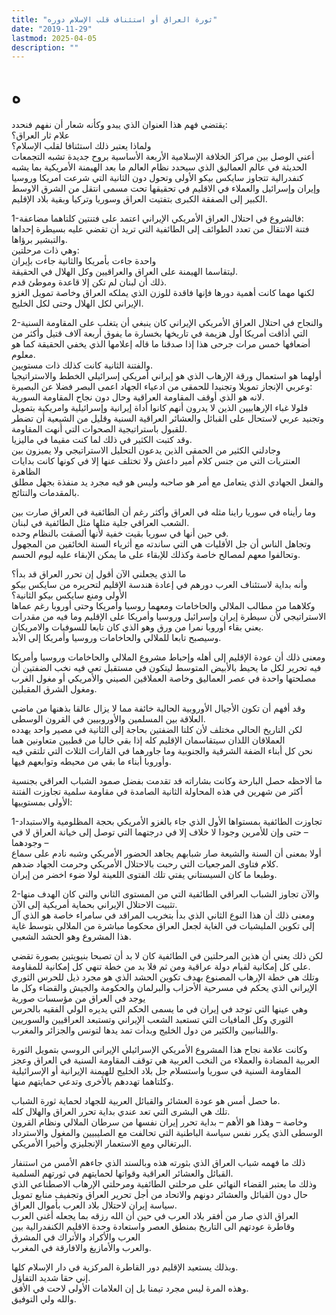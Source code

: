 ```yaml
---
title: "ثورة العراق أو استئناف قلب الإسلام دوره"
date: "2019-11-29"
lastmod: 2025-04-05
description: ""
---
```

# **ه**

يقتضي فهم هذا العنوان الذي يبدو وكأنه شعار أن نفهم فنحدد:  
علام ثار العراق؟  
ولماذا يعتبر ذلك استئنافا لقلب الإسلام؟  
أعني الوصل بين مراكز الخلافة الإسلامية الأربعة الأساسية بروح جديدة تشبه التجمعات الحديثة في عالم العماليق الذي سيحدد نظام العالم ما بعد الهيمنة الأمريكية بما يشبه كنفدرالية تتجاوز سايكس بيكو الأولى وتحول دون الثانية التي شرعت امريكا وروسيا وإيران وإسرائيل والعملاء في الاقليم في تحقيقها تحت مسمى انتقل من الشرق الاوسط الكبير إلى الصفقة الكبرى بتفتيت العراق وسوريا وتركيا وبقية بلاد الإقليم.

1-فالشروع في احتلال العراق الأمريكي الإيراني اعتمد على فتنتين كلتاهما مضاعفة:  
فتنة الانتقال من تعدد الطوائف إلى الطائفية التي تريد أن تقضي عليه بسيطرة إحداها والتبشير برؤاها.  
وهي ذات مرحلتين:  
واحدة جاءت بأمريكا والثانية جاءت بإيران  
ليتقاسما الهيمنة على العراق والعراقيين وكل الهلال في الحقيقة.  
ذلك أن لبنان لم تكن إلا قاعدة وموطئ قدم.  
لكنها مهما كانت أهمية دورها فإنها فاقدة للوزن الذي يملكه العراق وخاصة تمويل الغزو الإيراني لكل الهلال وحتى لكل الخليج.

2-والنجاح في احتلال العراق الأمريكي الإيراني كان ينبغي أن يتغلب على المقاومة السنية التي أذاقت أمريكا أول هزيمة في تاريخها بخسارة ما يفوق أربعة آلاف قتيل وأكثر من أضعافها خمس مرات جرحى هذا إذا صدقنا ما قاله إعلامها الذي يخفي الحقيقة كما هو معلوم.  
والفتنة الثانية كانت كذلك ذات مستويين.  
أولهما هو استعمال ورقة الإرهاب الذي هو إيراني أمريكي إسرائيلي الخطط والاستراتيجيا وعربي الإنجاز تمويلا وتجنيدا للحمقى من ادعياء الجهاد اعمى البصر فضلا عن البصيرة:  
لانه هو الذي أوقف المقاومة العراقية وحال دون نجاح المقاومة السورية.  
فلولا غباء الإرهابيين الذين لا يدرون أنهم كانوا أداة إيرانية وإسرائيلية وامريكية بتمويل وتجنيد عربي لاستحال على القبائل والعشائر العراقية السنية وقليل من الشيعية أن تضطر للقبول باستراتيجية الصحوات التي أنهت المقاومة.  
وقد كتبت الكثير في ذلك لما كنت مقيما في ماليزيا.  
وجادلني الكثير من الحمقى الذين يدعون التحليل الاستراتيجي ولا يميزون بين  
العنتريات التي من جنس كلام أمير داعش ولا تختلف عنها إلا في كونها كانت بدايات الظاهرة  
والفعل الجهادي الذي يتعامل مع أمر هو صاحبه وليس هو فيه مجرد يد منفذة بجهل مطلق بالمقدمات والنتائج.

وما رأيناه في سوريا راينا مثله في العراق وأكثر رغم أن الطائفية في العراق صارت بين الشعب العراقي جلية مثلها مثل الطائفية في لبنان.  
في حين أنها في سوريا بقيت خفية لأنها ألصقت بالنظام وحده.  
وتجاهل الناس أن جل الأقليات هي التي ساندته مع أثرياء السنة الخائفين من المجهول وتحالفوا معهم لمصالح خاصة وكذلك للإبقاء على ما يمكن الإبقاء عليه ليوم الحسم.

ما الذي يجعلني الآن أقول إن تحرر العراق قد بدأ؟  
وأنه بداية لاستئناف العرب دورهم في إعادة هندسة الإقليم لتحريره من سايكس بيكو الأولى ومنع سايكس بيكو الثانية؟  
وكلاهما من مطالب الملالي والحاخامات ومعهما روسيا وأمريكا وحتى أوروبا رغم عماها الاستراتيجي لأن سيطرة إيران وإسرائيل وروسيا وأمريكا على الإقليم وما فيه من مقدرات يعني بقاء أوروبا نمرا من ورق وهو الذي كان تابعا للسوفيات والامريكان.  
وسيصبح تابعا للملالي والحاخامات وروسيا وأمريكا إلى الأبد.

ومعنى ذلك أن عودة الإقليم إلى أهله وإحباط مشروع الملالي والحاخامات وروسيا وأمريكا فيه تحرير لكل ما يحيط بالأبيض المتوسط ليتكون في مستقبل تعي فيه نخب الضفتين أن مصلحتها واحدة في عصر العماليق وخاصة العملاقين الصيني والأمريكي أو مغول الغرب ومغول الشرق المقبلين.

وقد أفهم أن تكون الأجيال الأوروبية الحالية خائفة مما لا يزال عالقا بذهنها من ماضي العلاقة بين المسلمين والأوروبيين في القرون الوسطى.  
لكن التاريخ الحالي مختلف لأن كلتا الضفتين بحاجة إلى الثانية في مصير واحد يهدده العملاقان اللذان سيتقاسمان الإقليم كله إذا بقي خاليا من قطبين متعاونين هما  
نحن كل أبناء الضفة الشرقية والجنوبية وما جاورهما في القارات الثلاث التي تلتقي فيه  
وأوروبا أبناء ما بقي من محيطه وتوابعهم فيها.

ما ألاحظه حصل البارحة وكانت بشاراته قد تقدمت بفضل صمود الشباب العراقي بجنسية أكثر من شهرين في هذه المحاولة الثانية الصامدة في مقاومة سلمية تجاوزت الفتنة الأولى بمستوييها:

1-تجاوزت الطائفية بمستواها الأول الذي جاء بالغزو الأمريكي بحجة المظلومية والاستبداد – حتى وإن للأمرين وجودا لا خلاف إلا في درجتهما التي توصل إلى خيانة العراق لا في وجودهما –  
أولا بمعنى أن السنة والشيعة صار شبابهم يجاهد الحضور الأمريكي وشبه نادم على سماع كلام فتاوى المرجعيات التي رحبت بالاحتلال الأمريكي وحرمت الجهاد ضدهم.  
وطبعا ما كان السيستاني يفتي تلك الفتوى اللعينة لولا ضوء اخضر من إيران.

2-والآن تجاوز الشباب العراقي الطائفية التي من المستوى الثاني والتي كان الهدف منها تثبيت الاحتلال الإيراني بحماية أمريكية إلى الآن.  
ومعنى ذلك أن هذا النوع الثاني الذي بدأ بتخريب المراقد في سامراء خاصة هو الذي آل إلى تكوين المليشيات في الغاية لجعل العراق محكوما مباشرة من الملالي بتوسط غاية هذا المشروع وهو الحشد الشعبي.

لكن ذلك يعني أن هذين المرحلتين في الطائفية كان لا بد أن تصبحا بنيويتين بصورة تقضي على كل إمكانية لقيام دولة عراقية ومن ثم فلا بد من خطة تنهي كل إمكانية للمقاومة.  
وتلك هي خطة الإرهاب المصنوع بهدف تكوين الحشد الذي هو مجرد ذيل للحرس الثوري الإيراني الذي يحكم في مسرحية الأحزاب والبرلمان والحكومة والجيش والقضاء وكل ما يوجد في العراق من مؤسسات صورية  
وهي عينها التي توجد في إيران في ما يسمى الحكم التي يديره الولي الفقيه بالحرس الثوري وكل المافيات التي تستعبد الشعب الإيراني وتستبعد العراقيين والسوريين واللبنانيين والكثير من دول الخليج وبدأت تمد يدها لتونس والجزائر والمغرب.

وكانت علامة نجاح هذا المشروع الأمريكي الإسرائيلي الإيراني الروسي بتمويل الثورة العربية المضادة والعملاء من النخب العربية هي توقف المقاومة السنية في العراق وعجز المقاومة السنية في سوريا واستسلام جل بلاد الخليج للهيمنة الإيرانية أو الإسرائيلية وكلتاهما تهددهم بالأخرى وتدعي حمايتهم منها.

ما حصل أمس هو عودة العشائر والقبائل العربية للجهاد لحماية ثورة الشباب.  
تلك هي البشرى التي تعد عندي بداية تحرر العراق والهلال كله.  
وخاصة – وهذا هو الأهم – بداية تحرر إيران نفسها من سرطان الملالي ونظام القرون الوسطى الذي يكرر نفس سياسة الباطنية التي تحالفت مع الصليبيين والمغول والاسترداد البرتغالي ومع الاستعمار الإنجليزي وأخيرا الأمريكي.

ذلك ما فهمه شباب العراق الذي بثورته هذه وبالسند الذي جاءهم الأمس من استنفار القبائل والعشائر العراقية وقواتها لحمايتهم في ثورتهم السلمية.  
وذلك ما يعتبر القضاء النهائي على مرحلتي الطائفية ومرحلتي الإرهاب الاصطناعي الذي حال دون القبائل والعشائر دونهم والاتحاد من أجل تحرير العراق وتجفيف منابع تمويل سياسة إيران لاحتلال بلاد العرب بأموال العراق.  
العراق الذي صار من أفقر بلاد العرب في حين أن الله رزقه بما يجعله أغنى العرب وقاطرة عودتهم الى التاريخ بمنطق العصر واستعادة وحدة الاقليم الكنفدرالية بين  
العرب والأكراد والأتراك في المشرق  
والعرب والأمازيغ والافارقة في المغرب.

وبذلك يستعيد الإقليم دور القاطرة المركزية في دار الإسلام كلها.  
إني حقا شديد التفاؤل.  
وهذه المرة ليس مجرد تيمنا بل إن العلامات الأولى لاحت في الأفق.  
والله ولي التوفيق.

###
